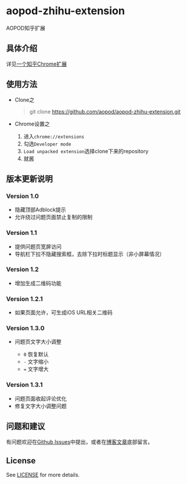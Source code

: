 # aopod-zhihu-extension
AOPOD知乎扩展

## 具体介绍

详见[一个知乎Chrome扩展](http://www.aopod.com/2017/03/05/zhihu-extension/)

## 使用方法

- Clone之
	
	> git clone https://github.com/aopod/aopod-zhihu-extension.git

- Chrome设置之

	1. 进入`chrome://extensions`
	2. 勾选`Developer mode`
	3. `Load unpacked extension`选择clone下来的repository
	4. 就酱

## 版本更新说明

### Version 1.0

- 隐藏顶部Adblock提示
- 允许绕过问题页面禁止复制的限制

### Version 1.1

- 提供问题页宽屏访问
- 导航栏下拉不隐藏搜索框，去除下拉时标题显示（非小屏幕情况）

### Version 1.2

- 增加生成二维码功能

### Version 1.2.1

- 如果页面允许，可生成iOS URL相关二维码

### Version 1.3.0

- 问题页文字大小调整
	
	* `0` 恢复默认
	* `-` 文字缩小
	* `=` 文字增大

### Version 1.3.1

- 问题页面收起评论优化
- 修复文字大小调整问题

## 问题和建议

有问题欢迎在[Github Issues](https://github.com/aopod/aopod-zhihu-extension/issues)中提出，或者在[博客文章](http://www.aopod.com/2017/03/05/zhihu-extension/)底部留言。

## License

See [LICENSE](https://github.com/aopod/aopod-zhihu-extension/blob/master/LICENSE) for more details.
